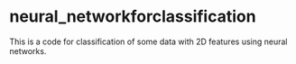 # neural_networkforclassification
This is a code for classification of some data with 2D features using neural networks.
